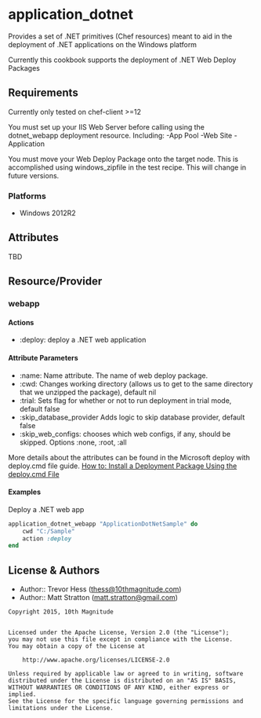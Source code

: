 application_dotnet
================
Provides a set of .NET primitives (Chef resources) meant to aid in the deployment of .NET applications on the Windows platform

Currently this cookbook supports the deployment of .NET Web Deploy Packages


Requirements
-------------
Currently only tested on chef-client >=12

You must set up your IIS Web Server before calling using the dotnet_webapp deployment resource.
Including:
	-App Pool
	-Web Site
	-Application

You must move your Web Deploy Package onto the target node. This is accomplished using windows_zipfile in the test recipe. This will change in future versions.

### Platforms
* Windows 2012R2

Attributes
----------
TBD

Resource/Provider
-----------------
### webapp
#### Actions
- :deploy: deploy a .NET web application

#### Attribute Parameters
- :name: Name attribute. The name of web deploy package.
- :cwd: Changes working directory (allows us to get to the same directory that we unzipped the package), default nil
- :trial: Sets flag for whether or not to run deployment in trial mode, default false
- :skip_database_provider Adds logic to skip database provider, default false
- :skip_web_configs: chooses which web configs, if any, should be skipped. Options :none, :root, :all

More details about the attributes can be found in the Microsoft deploy with deploy.cmd file guide. [How to: Install a Deployment Package Using the deploy.cmd File](https://msdn.microsoft.com/en-us/library/vstudio/ff356104)

#### Examples
Deploy a .NET web app

```ruby
application_dotnet_webapp "ApplicationDotNetSample" do 
	cwd "C:/Sample"
	action :deploy
end
```

License & Authors
-----------------
- Author:: Trevor Hess (<thess@10thmagnitude.com>)
- Author:: Matt Stratton (<matt.stratton@gmail.com>)


```text
Copyright 2015, 10th Magnitude


Licensed under the Apache License, Version 2.0 (the "License");
you may not use this file except in compliance with the License.
You may obtain a copy of the License at

    http://www.apache.org/licenses/LICENSE-2.0

Unless required by applicable law or agreed to in writing, software
distributed under the License is distributed on an "AS IS" BASIS,
WITHOUT WARRANTIES OR CONDITIONS OF ANY KIND, either express or implied.
See the License for the specific language governing permissions and
limitations under the License.
```

